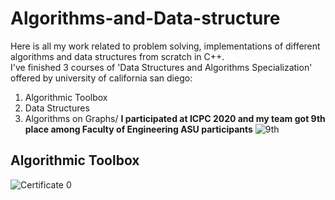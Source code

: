 # Algorithms-and-Data-structure
Here is all my work related to problem solving, implementations of different algorithms and data structures from scratch in C++.\
I've finished 3 courses of 'Data Structures and Algorithms Specialization' offered by university of california san diego:
1. Algorithmic Toolbox
2. Data Structures
3. Algorithms on Graphs/
**I participated at ICPC 2020 and my team got 9th place among Faculty of Engineering ASU participants**
![9th](https://user-images.githubusercontent.com/47945674/115971990-244c2680-a54c-11eb-8f08-452ae543ce61.png)

## Algorithmic Toolbox
![Certificate 0](https://user-images.githubusercontent.com/47945674/115971879-5f9a2580-a54b-11eb-9b8c-5b09c4f7d03d.png)


